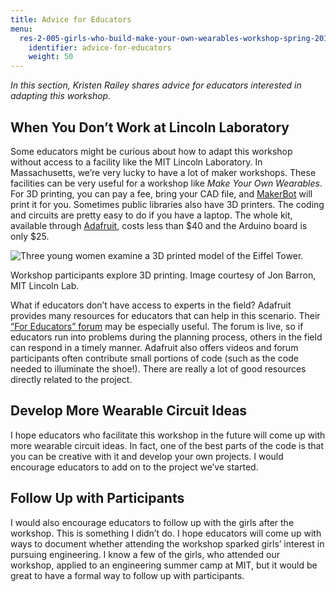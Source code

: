 ```yaml
---
title: Advice for Educators
menu:
  res-2-005-girls-who-build-make-your-own-wearables-workshop-spring-2015:
    identifier: advice-for-educators
    weight: 50
---
```

_In this section, Kristen Railey shares advice for educators interested in adapting this workshop._

When You Don’t Work at Lincoln Laboratory
-----------------------------------------

Some educators might be curious about how to adapt this workshop without access to a facility like the MIT Lincoln Laboratory. In Massachusetts, we’re very lucky to have a lot of maker workshops. These facilities can be very useful for a workshop like _Make Your Own Wearables_. For 3D printing, you can pay a fee, bring your CAD file, and [MakerBot](http://www.makerbot.com/) will print it for you. Sometimes public libraries also have 3D printers. The coding and circuits are pretty easy to do if you have a laptop. The whole kit, available through [Adafruit](http://www.adafruit.com/categories), costs less than $40 and the Arduino board is only $25.

![Three young women examine a 3D printed model of the Eiffel Tower.](https://open-learning-course-data.s3.amazonaws.com/res-2-005-girls-who-build-make-your-own-wearables-workshop-spring-2015/cd9e1ad91469e6fa4401b9d25dbdf285_RES-2-005_photo-28.jpg)

Workshop participants explore 3D printing. Image courtesy of Jon Barron, MIT Lincoln Lab.

What if educators don’t have access to experts in the field? Adafruit provides many resources for educators that can help in this scenario. Their [“For Educators” forum](http://forums.adafruit.com/viewforum.php?f=48) may be especially useful. The forum is live, so if educators run into problems during the planning process, others in the field can respond in a timely manner. Adafruit also offers videos and forum participants often contribute small portions of code (such as the code needed to illuminate the shoe!). There are really a lot of good resources directly related to the project.

Develop More Wearable Circuit Ideas
-----------------------------------

I hope educators who facilitate this workshop in the future will come up with more wearable circuit ideas. In fact, one of the best parts of the code is that you can be creative with it and develop your own projects. I would encourage educators to add on to the project we’ve started.

Follow Up with Participants
---------------------------

I would also encourage educators to follow up with the girls after the workshop. This is something I didn’t do. I hope educators will come up with ways to document whether attending the workshop sparked girls’ interest in pursuing engineering. I know a few of the girls, who attended our workshop, applied to an engineering summer camp at MIT, but it would be great to have a formal way to follow up with participants.